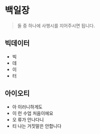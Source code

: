 # 백일장

> 둘 중 하나에 사행시를 지어주시면 됩니다.

## 빅데이터

* 빅
* 데
* 이
* 터

## 아이오티

* 아 이러니하게도
* 이 런 수업 처음이에요
* 오 류가 안나다니
* 티 나는 거짓말은 안합니다